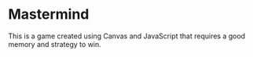 # Mastermind
This is a game created using Canvas and JavaScript that requires a good memory and strategy to win.

